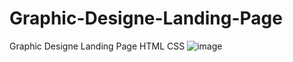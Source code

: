 # Graphic-Designe-Landing-Page
Graphic Designe Landing Page HTML CSS
![image](https://user-images.githubusercontent.com/93944428/189435485-6ceae674-5a18-46e4-a625-641f13c1f678.png)
